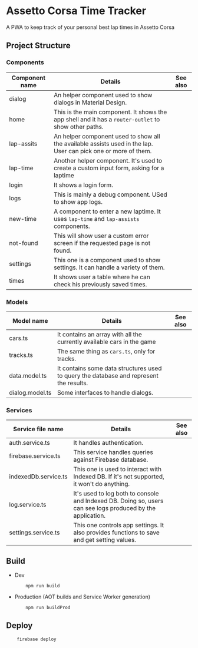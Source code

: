# Assetto Corsa Time Tracker
A PWA to keep track of your personal best lap times in Assetto Corsa

## Project Structure
### Components
| Component name | Details                                                                                                         | See also |
|----------------|-----------------------------------------------------------------------------------------------------------------|----------|
| dialog         | An helper component used to show dialogs in Material Design.                                                    |          |
| home           | This is the main component. It shows the app shell and it has a <code>router-outlet</code> to show other paths. |          |
| lap-assits     | An helper component used to show all the available assists used in the lap. User can pick one or more of them.  |          |
| lap-time       | Another helper component. It's used to create a custom input form, asking for a laptime                         |          |
| login          | It shows a login form.                                                                                          |          |
| logs           | This is mainly a debug component. USed to show app logs.                                                        |          |
| new-time       | A component to enter a new laptime. It uses <code>lap-time</code> and <code>lap-assists</code> components.      |          |
| not-found      | This will show user a custom error screen if the requested page is not found.                                   |          |
| settings       | This one is a component used to show settings. It can handle a variety of them.                                 |          |
| times          | It shows user a table where he can check his previously saved times.                                            |          |

### Models
| Model name      | Details                                                                                | See also |
|-----------------|----------------------------------------------------------------------------------------|----------|
| cars.ts         | It contains an array with all the currently available cars in the game                 |          |
| tracks.ts       | The same thing as <code>cars.ts</code>, only for tracks.                               |          |
| data.model.ts   | It contains some data structures used to query the database and represent the results. |          |
| dialog.model.ts | Some interfaces to handle dialogs.                                                     |          |


### Services
| Service file name    | Details                                                                                                    | See also |
|----------------------|------------------------------------------------------------------------------------------------------------|----------|
| auth.service.ts      | It handles authentication.                                                                                 |          |
| firebase.service.ts  | This service handles queries against Firebase database.                                                    |          |
| indexedDb.service.ts | This one is used to interact with Indexed DB. If it's not supported, it won't do anything.                 |          |
| log.service.ts       | It's used to log both to console and Indexed DB. Doing so, users can see logs produced by the application. |          |
| settings.service.ts  | This one controls app settings. It also provides functions to save and get setting values.                 |          |



## Build
- Dev
    ```
        npm run build
    ```

- Production (AOT builds and Service Worker generation)
    ```
        npm run buildProd
    ```

## Deploy
```
    firebase deploy
```
